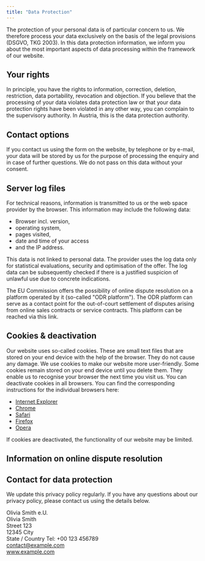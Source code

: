 ```yaml
---
title: "Data Protection"
---
```


The protection of your personal data is of particular concern to us. We therefore process your data exclusively on the basis of the legal provisions (DSGVO, TKG 2003). In this data protection information, we inform you about the most important aspects of data processing within the framework of our website.

## Your rights

In principle, you have the rights to information, correction, deletion, restriction, data portability, revocation and objection. If you believe that the processing of your data violates data protection law or that your data protection rights have been violated in any other way, you can complain to the supervisory authority. In Austria, this is the data protection authority.

## Contact options

If you contact us using the form on the website, by telephone or by e-mail, your data will be stored by us for the purpose of processing the enquiry and in case of further questions. We do not pass on this data without your consent.

## Server log files

For technical reasons, information is transmitted to us or the web space provider by the browser. This information may include the following data:
- Browser incl. version,
- operating system,
- pages visited,
- date and time of your access
- and the IP address.

This data is not linked to personal data. The provider uses the log data only for statistical evaluations, security and optimisation of the offer. The log data can be subsequently checked if there is a justified suspicion of unlawful use due to concrete indications.

The EU Commission offers the possibility of online dispute resolution on a platform operated by it (so-called "ODR platform"). The ODR platform can serve as a contact point for the out-of-court settlement of disputes arising from online sales contracts or service contracts. This platform can be reached via this link.

## Cookies & deactivation
Our website uses so-called cookies. These are small text files that are stored on your end device with the help of the browser. They do not cause any damage. We use cookies to make our website more user-friendly. Some cookies remain stored on your end device until you delete them. They enable us to recognise your browser the next time you visit us. You can deactivate cookies in all browsers. You can find the corresponding instructions for the individual browsers here:
- [Internet Explorer](https://support.microsoft.com/de-de/help/17442/windows-internet-explorer-delete-manage-cookies)
- [Chrome](https://support.google.com/chrome/answer/95647?hl=de&hlrm=de&safe=strict)
- [Safari](https://support.apple.com/de-de/HT201265)
- [Firefox](https://support.mozilla.org/de/kb/cookies-erlauben-und-ablehnen)
- [Opera](http://help.opera.com/Windows/10.20/de/cookies.html)

If cookies are deactivated, the functionality of our website may be limited.

## Information on online dispute resolution

## Contact for data protection
We update this privacy policy regularly. If you have any questions about our privacy policy, please contact us using the details below.

Olivia Smith e.U.  
Olivia Smith  
Street 123  
12345 City  
State / Country
Tel: +00 123 456789  
contact@example.com  
www.example.com